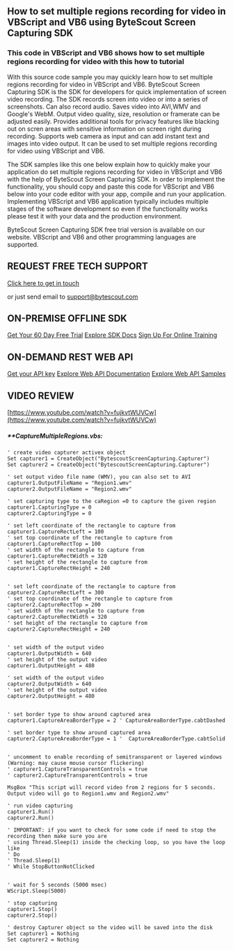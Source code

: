 ## How to set multiple regions recording for video in VBScript and VB6 using ByteScout Screen Capturing SDK

### This code in VBScript and VB6 shows how to set multiple regions recording for video with this how to tutorial

With this source code sample you may quickly learn how to set multiple regions recording for video in VBScript and VB6. ByteScout Screen Capturing SDK is the SDK for developers for quick implementation of screen video recording. The SDK records screen into video or into a series of screenshots. Can also record audio. Saves video into AVI,WMV and Google's WebM. Output video quality, size, resolution or framerate can be adjusted easily. Provides additional tools for privacy features like blacking out on scren areas with sensitive information on screen right during recording. Supports web camera as input and can add instant text and images into video output. It can be used to set multiple regions recording for video using VBScript and VB6.

The SDK samples like this one below explain how to quickly make your application do set multiple regions recording for video in VBScript and VB6 with the help of ByteScout Screen Capturing SDK. In order to implement the functionality, you should copy and paste this code for VBScript and VB6 below into your code editor with your app, compile and run your application. Implementing VBScript and VB6 application typically includes multiple stages of the software development so even if the functionality works please test it with your data and the production environment.

ByteScout Screen Capturing SDK free trial version is available on our website. VBScript and VB6 and other programming languages are supported.

## REQUEST FREE TECH SUPPORT

[Click here to get in touch](https://bytescout.zendesk.com/hc/en-us/requests/new?subject=ByteScout%20Screen%20Capturing%20SDK%20Question)

or just send email to [support@bytescout.com](mailto:support@bytescout.com?subject=ByteScout%20Screen%20Capturing%20SDK%20Question) 

## ON-PREMISE OFFLINE SDK 

[Get Your 60 Day Free Trial](https://bytescout.com/download/web-installer?utm_source=github-readme)
[Explore SDK Docs](https://bytescout.com/documentation/index.html?utm_source=github-readme)
[Sign Up For Online Training](https://academy.bytescout.com/)


## ON-DEMAND REST WEB API

[Get your API key](https://pdf.co/documentation/api?utm_source=github-readme)
[Explore Web API Documentation](https://pdf.co/documentation/api?utm_source=github-readme)
[Explore Web API Samples](https://github.com/bytescout/ByteScout-SDK-SourceCode/tree/master/PDF.co%20Web%20API)

## VIDEO REVIEW

[https://www.youtube.com/watch?v=fujkvtWUVCw](https://www.youtube.com/watch?v=fujkvtWUVCw)




<!-- code block begin -->

##### ****CaptureMultipleRegions.vbs:**
    
```
' create video capturer activex object
Set capturer1 = CreateObject("BytescoutScreenCapturing.Capturer")
Set capturer2 = CreateObject("BytescoutScreenCapturing.Capturer")

' set output video file name (WMV), you can also set to AVI 
capturer1.OutputFileName = "Region1.wmv" 
capturer2.OutputFileName = "Region2.wmv" 

' set capturing type to the caRegion =0 to capture the given region
capturer1.CapturingType = 0
capturer2.CapturingType = 0

' set left coordinate of the rectangle to capture from
capturer1.CaptureRectLeft = 100
' set top coordinate of the rectangle to capture from
capturer1.CaptureRectTop = 100
' set width of the rectangle to capture from
capturer1.CaptureRectWidth = 320
' set height of the rectangle to capture from
capturer1.CaptureRectHeight = 240


' set left coordinate of the rectangle to capture from
capturer2.CaptureRectLeft = 300
' set top coordinate of the rectangle to capture from
capturer2.CaptureRectTop = 200
' set width of the rectangle to capture from
capturer2.CaptureRectWidth = 320
' set height of the rectangle to capture from
capturer2.CaptureRectHeight = 240


' set width of the output video
capturer1.OutputWidth = 640
' set height of the output video
capturer1.OutputHeight = 480

' set width of the output video
capturer2.OutputWidth = 640
' set height of the output video
capturer2.OutputHeight = 480


' set border type to show around captured area
capturer1.CaptureAreaBorderType = 2 ' CaptureAreaBorderType.cabtDashed

' set border type to show around captured area
capturer2.CaptureAreaBorderType = 1 '  CaptureAreaBorderType.cabtSolid


' uncomment to enable recording of semitransparent or layered windows (Warning: may cause mouse cursor flickering)
' capturer1.CaptureTransparentControls = true
' capturer2.CaptureTransparentControls = true

MsgBox "This script will record video from 2 regions for 5 seconds. Output video will go to Region1.wmv and Region2.wmv"

' run video capturing 
capturer1.Run()
capturer2.Run()

' IMPORTANT: if you want to check for some code if need to stop the recording then make sure you are 
' using Thread.Sleep(1) inside the checking loop, so you have the loop like
' Do 
' Thread.Sleep(1) 
' While StopButtonNotClicked


' wait for 5 seconds (5000 msec)
WScript.Sleep(5000)

' stop capturing
capturer1.Stop()
capturer2.Stop()

' destroy Capturer object so the video will be saved into the disk
Set capturer1 = Nothing
Set capturer2 = Nothing

```

<!-- code block end -->